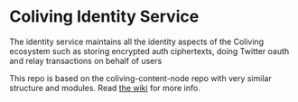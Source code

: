 # Coliving Identity Service

The identity service maintains all the identity aspects of the Coliving ecosystem such as storing encrypted auth ciphertexts, doing Twitter oauth and relay transactions on behalf of users

This repo is based on the coliving-content-node repo with very similar structure and modules. Read [the wiki](https://github.com/dgc.network/coliving-protocol/wiki/Identity-Service:-Overview) for more info.
